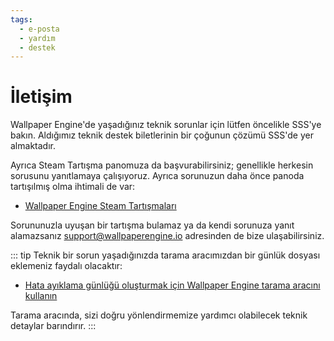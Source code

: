 ```yaml
---
tags:
  - e-posta
  - yardım
  - destek
---
```


# İletişim

Wallpaper Engine'de yaşadığınız teknik sorunlar için lütfen öncelikle SSS'ye bakın. Aldığımız teknik destek biletlerinin bir çoğunun çözümü SSS'de yer almaktadır.

Ayrıca Steam Tartışma panomuza da başvurabilirsiniz; genellikle herkesin sorusunu yanıtlamaya çalışıyoruz. Ayrıca sorunuzun daha önce panoda tartışılmış olma ihtimali de var:

* [Wallpaper Engine Steam Tartışmaları](https://steamcommunity.com/app/431960/discussions/)

Sorununuzla uyuşan bir tartışma bulamaz ya da kendi sorunuza yanıt alamazsanız [support@wallpaperengine.io](mailto:support@wallpaperengine.io?subject=Support%20Request) adresinden de bize ulaşabilirsiniz.

::: tip
Teknik bir sorun yaşadığınızda tarama aracımızdan bir günlük dosyası eklemeniz faydalı olacaktır:

* [Hata ayıklama günlüğü oluşturmak için Wallpaper Engine tarama aracını kullanın](debug/scantool)

Tarama aracında, sizi doğru yönlendirmemize yardımcı olabilecek teknik detaylar barındırır.
:::